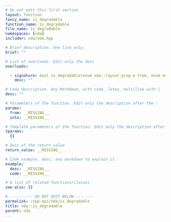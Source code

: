 ```yaml
---
# Do not edit this first section
layout: function
fancy_name: is_degradable
function_name: is_degradable
file_name: is_degradable
namespaces: [nda]
includer: nda/nda.hpp

# Brief description. One line only.
brief: ""

# List of overloads. Edit only the desc
overloads:

  - signature: bool is_degradable(enum nda::layout_prop_e from, enum nda::layout_prop_e into)
    desc: ""

# Long description. Any Markdown, with code, latex, multiline with |
desc: ""

# Parameters of the function. Edit only the description after the :
params:
  from: __MISSING__
  into: __MISSING__

# Template parameters of the function. Edit only the description after the :
tparams:
  {}

# Desc of the return value
return_value: __MISSING__

# Code example. desc: any markdown to explain it.
example:
  desc: __MISSING__
  code: __MISSING__

# A list of related functions/classes
see-also: []

# ---------- DO NOT EDIT BELOW --------
permalink: /cpp-api/nda/is_degradable
title: nda::is_degradable
parent: nda
...
```


